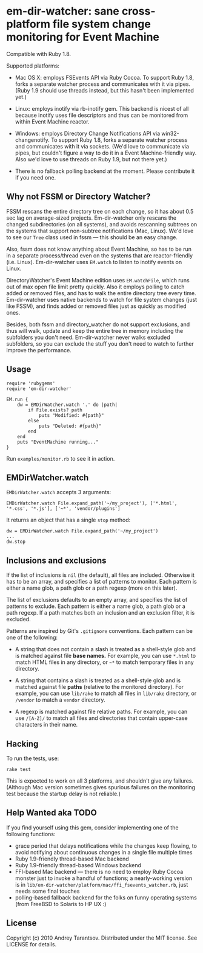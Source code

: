 em-dir-watcher: sane cross-platform file system change monitoring for Event Machine
===================================================================================

Compatible with Ruby 1.8.

Supported platforms:

* Mac OS X: employs FSEvents API via Ruby Cocoa. To support Ruby 1.8, forks a separate watcher process and communicates with it via pipes. (Ruby 1.9 should use threads instead, but this hasn't been implemented yet.)

* Linux: employs inotify via rb-inotify gem. This backend is nicest of all because inotify uses file descriptors and thus can be monitored from within Event Machine reactor.

* Windows: employs Directory Change Notifications API via win32-changenotify. To support Ruby 1.8, forks a separate watcher process and communicates with it via sockets. (We'd love to communicate via pipes, but couldn't figure a way to do it in a Event Machine-friendly way. Also we'd love to use threads on Ruby 1.9, but not there yet.)

* There is no fallback polling backend at the moment. Please contribute it if you need one.


Why not FSSM or Directory Watcher?
--------------------------------------

FSSM rescans the entire directory tree on each change, so it has about 0.5 sec lag on average-sized projects. Em-dir-watcher only rescans the changed subdirectories (on all systems), and avoids rescanning subtrees on the systems that support non-subtree notifications (Mac, Linux). We'd love to see our `Tree` class used in fssm — this should be an easy change.

Also, fssm does not know anything about Event Machine, so has to be run in a separate process/thread even on the systems that are reactor-friendly (i.e. Linux). Em-dir-watcher uses `EM.watch` to listen to inotify events on Linux.

DirectoryWatcher's Event Machine edition uses `EM.watchFile`, which runs out of max open file limit pretty quickly. Also it employs polling to catch added or removed files, and has to walk the entire directory tree every time. Em-dir-watcher uses native backends to watch for file system changes (just like FSSM), and finds added or removed files just as quickly as modified ones.

Besides, both fssm and directory_watcher do not support exclusions, and thus will walk, update and keep the entire tree in memory including the subfolders you don't need. Em-dir-watcher never walks excluded subfolders, so you can exclude the stuff you don't need to watch to further improve the performance.


Usage
-----

    require 'rubygems'
    require 'em-dir-watcher'

    EM.run {
        dw = EMDirWatcher.watch '.' do |path|
            if File.exists? path
                puts "Modified: #{path}"
            else
                puts "Deleted: #{path}"
            end
        end
        puts "EventMachine running..."
    }

Run `examples/monitor.rb` to see it in action.


EMDirWatcher.watch
------------------

`EMDirWatcher.watch` accepts 3 arguments:

    EMDirWatcher.watch File.expand_path('~/my_project'), ['*.html', '*.css', '*.js'], ['~*', 'vendor/plugins']

It returns an object that has a single `stop` method:

    dw = EMDirWatcher.watch File.expand_path('~/my_project')
    ...
    dw.stop


Inclusions and exclusions
-------------------------

If the list of inclusions is `nil` (the default), all files are included. Otherwise it has to be an array, and specifies a list of patterns to monitor. Each pattern is either a name glob, a path glob or a path regexp (more on this later).

The list of exclusions defaults to an empty array, and specifies the list of patterns to exclude. Each pattern is either a name glob, a path glob or a path regexp. If a path matches both an inclusion and an exclusion filter, it is excluded.

Patterns are inspired by Git's `.gitignore` conventions. Each pattern can be one of the following:

* A string that does not contain a slash is treated as a shell-style glob and is matched against file **base names.** For example, you can use `*.html` to match HTML files in any directory, or `~*` to match temporary files in any directory.

* A string that contains a slash is treated as a shell-style glob and is matched against file **paths** (relative to the monitored directory). For example, you can use `lib/rake` to match all files in `lib/rake` directory, or `/vendor` to match a `vendor` directory.

* A regexp is matched against file relative paths. For example, you can use `/[A-Z]/` to match all files and directories that contain upper-case characters in their name.


Hacking
-------

To run the tests, use:

    rake test

This is expected to work on all 3 platforms, and shouldn't give any failures. (Although Mac version sometimes gives spurious failures on the monitoring test because the startup delay is not reliable.)


Help Wanted aka TODO
--------------------

If you find yourself using this gem, consider implementing one of the following functions:

* grace period that delays notifications while the changes keep flowing, to avoid notifying about continuous changes in a single file multiple times
* Ruby 1.9-friendly thread-based Mac backend
* Ruby 1.9-friendly thread-based Windows backend
* FFI-based Mac backend — there is no need to employ Ruby Cocoa monster just to invoke a handful of functions; a nearly-working version is in `lib/em-dir-watcher/platform/mac/ffi_fsevents_watcher.rb`, just needs some final touches
* polling-based fallback backend for the folks on funny operating systems (from FreeBSD to Solaris to HP UX :)


License
-------

Copyright (c) 2010 Andrey Tarantsov. Distributed under the MIT license. See LICENSE for details.

